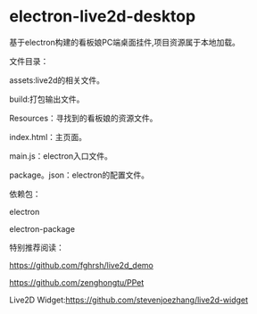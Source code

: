 # electron-live2d-desktop
基于electron构建的看板娘PC端桌面挂件,项目资源属于本地加载。

文件目录：

assets:live2d的相关文件。

build:打包输出文件。

Resources：寻找到的看板娘的资源文件。

index.html：主页面。

main.js：electron入口文件。

package。json：electron的配置文件。


依赖包：

electron

electron-package


特别推荐阅读：

https://github.com/fghrsh/live2d_demo

https://github.com/zenghongtu/PPet

Live2D Widget:https://github.com/stevenjoezhang/live2d-widget
